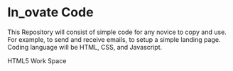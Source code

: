 In_ovate Code
========
This Repository will consist of simple code for any novice to copy and use. For example, to send and receive emails, to setup a simple landing page. Coding language will be HTML, CSS, and Javascript. 

HTML5 Work Space
